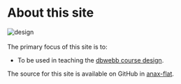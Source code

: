 About this site
==============================================
<div class="front-image"><img src="img/design.png" alt="design"></div>
<br>
The primary focus of this site is to:

* To be used in teaching the [dbwebb course design](http://dbwebb.se/design).

The source for this site is available on GitHub in [anax-flat](https://github.com/EmilyW11/Anax-Flat/tree/1.0.0).
